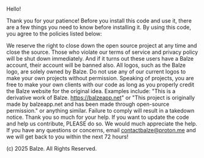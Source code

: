 Hello!

Thank you for your patience! Before you install this code and use it, there are a few things you need to know before installing it. By using this code, you agree to the policies listed below:

We reserve the right to close down the open source project at any time and close the source. Those who violate our terms of service and privacy policy will be shut down immediately. And if it turns out these users have a Balze account, their account will be banned also. All logos, such as the Balze logo, are solely owned by Balze. Do not use any of our current logos to make your own projects without permission. Speaking of projects, you are free to make your own clients with our code as long as you properly credit the Balze website for the original idea. Examples include: "This is a derivative work of Balze. https://balzeapp.net" or "This project is originally made by balzeapp.net and has been made through open-source permission." or anything similar. Failure to comply will result in a takedown notice. Thank you so much for your help. If you want to update the code and help us contribute, PLEASE do so. We would much appreciate the help. If you have any questions or concerns, email contactbalze@proton.me and we will get back to you within the next 72 hours!

(c) 2025 Balze. All Rights Reserved.
